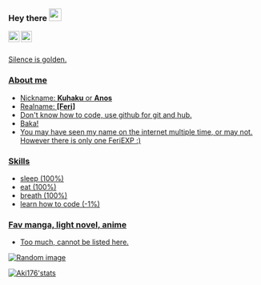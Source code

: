 ### Hey there <img src="https://media.giphy.com/media/hvRJCLFzcasrR4ia7z/giphy.gif" width="25px">
<a href="https://t.me/Xflicks">
  <img align="left" alt="Telegram" width="22px" src="https://cdn.jsdelivr.net/npm/simple-icons@v3/icons/telegram.svg" />
</a>
<a href="https://www.instagram.com/ferikunn">
  <img align="left" alt="Instagram" width="22px" src="https://cdn.jsdelivr.net/npm/simple-icons@v3/icons/facebook.svg" />
  <br></br>


Silence is golden.


### About me
- Nickname: **Kuhaku** or **Anos**
- Realname: **[Feri]**
- Don't know how to code, use github for git and hub.
- Baka!
- You may have seen my name on the internet multiple time, or may not. However there is only one FeriEXP :)


### Skills
- sleep (100%)
- eat (100%)
- breath (100%)
- learn how to code (-1%)


### Fav manga, light novel, anime
- Too much, cannot be listed here.


![Random image](https://i.imgur.com/UKcwuI5.jpg)


[![Aki176'stats](https://github-readme-stats.vercel.app/api?username=FeriEXP&show_icons=true&theme=dracula)](https://github.com/anuraghazra/github-readme-stats)
